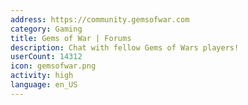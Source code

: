 ```yaml
---
address: https://community.gemsofwar.com
category: Gaming
title: Gems of War | Forums
description: Chat with fellow Gems of Wars players!
userCount: 14312
icon: gemsofwar.png
activity: high
language: en_US
---
```

